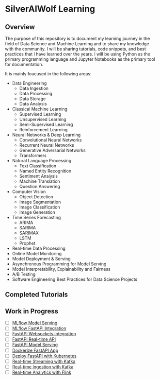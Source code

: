 # SilverAIWolf Learning

## Overview
The purpose of this repository is to document my learning journey in the field of Data Science and Machine Learning and to share my knowledge with the community. I will be sharing tutorials, code snippets, and best practices that I have learned over the years. I will be using Python as the primary programming language and Jupyter Notebooks as the primary tool for documentation.

It is mainly foucused in the following areas:
- Data Engineering
    - Data Ingestion
    - Data Processing
    - Data Storage
    - Data Analysis
- Classical Machine Learning
    - Supervised Learning
    - Unsupervised Learning
    - Semi-Supervised Learning
    - Reinforcement Learning
- Neural Networks & Deep Learning
    - Convolutional Neural Networks
    - Recurrent Neural Networks
    - Generative Adversarial Networks
    - Transformers
- Natural Language Processing
    - Text Classification
    - Named Entity Recognition
    - Sentiment Analysis
    - Machine Translation
    - Question Answering
- Computer Vision
    - Object Detection
    - Image Segmentation
    - Image Classification
    - Image Generation
- Time Series Forecasting
    - ARIMA
    - SARIMA
    - SARIMAX
    - LSTM
    - Prophet
- Real-time Data Processing
- Online Model Monitoring
- Model Deployment & Serving
- Asynchronous Programming for Model Serving
- Model Interpretability, Explainability and Fairness
- A/B Testing
- Software Engineering Best Practices for Data Science Projects

## Completed Tutorials


## Work in Progress

- [ ] [MLflow Model Serving](https://github.com/samlexrod/sakeoflearning/blob/master/tutorials/tools-and-frameworks/mlflow/mlflow-model-serving.ipynb)
- [ ] [MLflow FastAPI Integration](https://github.com/samlexrod/sakeoflearning/blob/master/tutorials/tools-and-frameworks/mlflow/mlflow-fastapi-integration.ipynb)
- [ ] [FastAPI Websockets Integration](https://github.com/samlexrod/sakeoflearning/blob/master/tutorials/tools-and-frameworks/fastapi/fastapi-websockets-integration.ipynb)
- [ ] [FastAPI Real-time API](https://github.com/samlexrod/sakeoflearning/blob/master/tutorials/tools-and-frameworks/fastapi/fastapi-real-time-api.ipynb)
- [ ] [FastAPI Model Serving](https://github.com/samlexrod/sakeoflearning/blob/master/tutorials/tools-and-frameworks/fastapi/fastapi-model-serving.ipynb)
- [ ] [Dockerize FastAPI App](https://github.com/samlexrod/sakeoflearning/blob/master/tutorials/tools-and-frameworks/docker/dockerize-fastapi-app.ipynb)
- [ ] [Deploy FastAPI with Kubernetes](https://github.com/samlexrod/sakeoflearning/blob/master/tutorials/tools-and-frameworks/docker/deploy-fastapi-with-kubernetes.ipynb)
- [ ] [Real-time Streaming with Kafka](https://github.com/samlexrod/sakeoflearning/blob/master/tutorials/data-engineering/real-time-data/real-time-streaming-with-kafka.ipynb)
- [ ] [Real-time Ingestion with Kafka](https://github.com/samlexrod/sakeoflearning/blob/master/tutorials/data-engineering/data-ingestion/real-time-ingestion-with-kafka.ipynb)
- [ ] [Real-time Analytics with Flink](https://github.com/samlexrod/sakeoflearning/blob/master/tutorials/data-engineering/real-time-data/real-time-analytics-with-flink.ipynb)